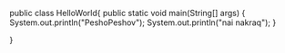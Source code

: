 public class HelloWorld{
public static void main(String[] args)
{
    System.out.println("PeshoPeshov");
    System.out.println("nai nakraq");
}

}